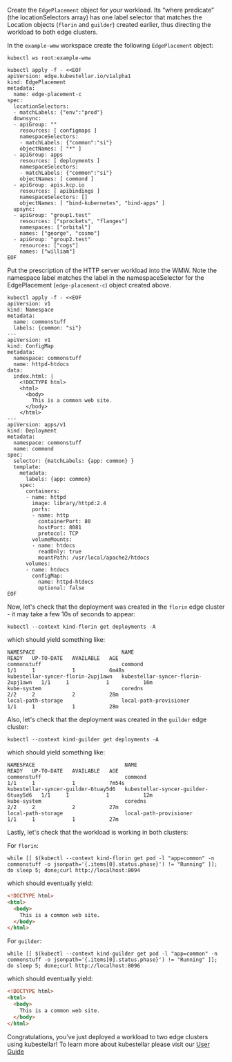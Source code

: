 <!--quickstart-2-apache-example-deployment-d-create-and-deploy-apache-into-clusters-start-->
Create the `EdgePlacement` object for your workload. Its “where predicate” (the locationSelectors array) has one label selector that matches the Location objects (`florin` and `guilder`) created earlier, thus directing the workload to both edge clusters.

In the `example-wmw` workspace create the following `EdgePlacement` object: 
  
```shell linenums="1"
kubectl ws root:example-wmw

kubectl apply -f - <<EOF
apiVersion: edge.kubestellar.io/v1alpha1
kind: EdgePlacement
metadata:
  name: edge-placement-c
spec:
  locationSelectors:
  - matchLabels: {"env":"prod"}
  downsync:
  - apiGroup: ""
    resources: [ configmaps ]
    namespaceSelectors:
    - matchLabels: {"common":"si"}
    objectNames: [ "*" ]
  - apiGroup: apps
    resources: [ deployments ]
    namespaceSelectors:
    - matchLabels: {"common":"si"}
    objectNames: [ commond ]
  - apiGroup: apis.kcp.io
    resources: [ apibindings ]
    namespaceSelectors: []
    objectNames: [ "bind-kubernetes", "bind-apps" ]
  upsync:
  - apiGroup: "group1.test"
    resources: ["sprockets", "flanges"]
    namespaces: ["orbital"]
    names: ["george", "cosmo"]
  - apiGroup: "group2.test"
    resources: ["cogs"]
    names: ["william"]
EOF
```

Put the prescription of the HTTP server workload into the WMW. Note the namespace label matches the label in the namespaceSelector for the EdgePlacement (`edge-placement-c`) object created above. 


```shell linenums="1"
kubectl apply -f - <<EOF
apiVersion: v1
kind: Namespace
metadata:
  name: commonstuff
  labels: {common: "si"}
---
apiVersion: v1
kind: ConfigMap
metadata:
  namespace: commonstuff
  name: httpd-htdocs
data:
  index.html: |
    <!DOCTYPE html>
    <html>
      <body>
        This is a common web site.
      </body>
    </html>
---
apiVersion: apps/v1
kind: Deployment
metadata:
  namespace: commonstuff
  name: commond
spec:
  selector: {matchLabels: {app: common} }
  template:
    metadata:
      labels: {app: common}
    spec:
      containers:
      - name: httpd
        image: library/httpd:2.4
        ports:
        - name: http
          containerPort: 80
          hostPort: 8081
          protocol: TCP
        volumeMounts:
        - name: htdocs
          readOnly: true
          mountPath: /usr/local/apache2/htdocs
      volumes:
      - name: htdocs
        configMap:
          name: httpd-htdocs
          optional: false
EOF
```

Now, let's check that the deployment was created in the `florin` edge cluster - it may take a few 10s of seconds to appear:

```shell
kubectl --context kind-florin get deployments -A
```

which should yield something like:

``` { .sh .no-copy }
NAMESPACE                            NAME                                 READY   UP-TO-DATE   AVAILABLE   AGE
commonstuff                          commond                              1/1     1            1           6m48s
kubestellar-syncer-florin-2upj1awn   kubestellar-syncer-florin-2upj1awn   1/1     1            1           16m
kube-system                          coredns                              2/2     2            2           28m
local-path-storage                   local-path-provisioner               1/1     1            1           28m
```

Also, let's check that the deployment was created in the `guilder` edge cluster:

```shell
kubectl --context kind-guilder get deployments -A
```

which should yield something like:

``` { .sh .no-copy }
NAMESPACE                             NAME                                  READY   UP-TO-DATE   AVAILABLE   AGE
commonstuff                           commond                               1/1     1            1           7m54s
kubestellar-syncer-guilder-6tuay5d6   kubestellar-syncer-guilder-6tuay5d6   1/1     1            1           12m
kube-system                           coredns                               2/2     2            2           27m
local-path-storage                    local-path-provisioner                1/1     1            1           27m
```

Lastly, let's check that the workload is working in both clusters:

For `florin`:

```shell
while [[ $(kubectl --context kind-florin get pod -l "app=common" -n commonstuff -o jsonpath='{.items[0].status.phase}') != "Running" ]]; do sleep 5; done;curl http://localhost:8094
```

which should eventually yield:

```html
<!DOCTYPE html>
<html>
  <body>
    This is a common web site.
  </body>
</html>
```

For `guilder`:

```shell
while [[ $(kubectl --context kind-guilder get pod -l "app=common" -n commonstuff -o jsonpath='{.items[0].status.phase}') != "Running" ]]; do sleep 5; done;curl http://localhost:8096
```
which should eventually yield:

```html
<!DOCTYPE html>
<html>
  <body>
    This is a common web site.
  </body>
</html>
```


Congratulations, you’ve just deployed a workload to two edge clusters using kubestellar! To learn more about kubestellar please visit our [User Guide](../../user-guide)
<!--quickstart-2-apache-example-deployment-d-create-and-deploy-apache-into-clusters-end-->
